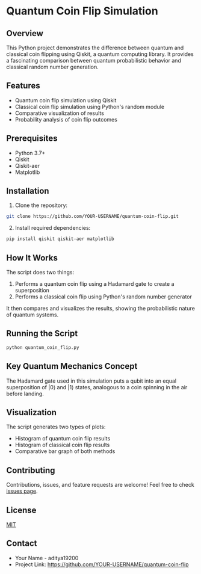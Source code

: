 # Quantum Coin Flip Simulation

## Overview
This Python project demonstrates the difference between quantum and classical coin flipping using Qiskit, a quantum computing library. It provides a fascinating comparison between quantum probabilistic behavior and classical random number generation.

## Features
- Quantum coin flip simulation using Qiskit
- Classical coin flip simulation using Python's random module
- Comparative visualization of results
- Probability analysis of coin flip outcomes

## Prerequisites
- Python 3.7+
- Qiskit
- Qiskit-aer
- Matplotlib

## Installation
1. Clone the repository:
```bash
git clone https://github.com/YOUR-USERNAME/quantum-coin-flip.git
```

2. Install required dependencies:
```bash
pip install qiskit qiskit-aer matplotlib
```

## How It Works
The script does two things:
1. Performs a quantum coin flip using a Hadamard gate to create a superposition
2. Performs a classical coin flip using Python's random number generator

It then compares and visualizes the results, showing the probabilistic nature of quantum systems.

## Running the Script
```bash
python quantum_coin_flip.py
```

## Key Quantum Mechanics Concept
The Hadamard gate used in this simulation puts a qubit into an equal superposition of |0⟩ and |1⟩ states, analogous to a coin spinning in the air before landing.

## Visualization
The script generates two types of plots:
- Histogram of quantum coin flip results
- Histogram of classical coin flip results
- Comparative bar graph of both methods

## Contributing
Contributions, issues, and feature requests are welcome! Feel free to check [issues page](https://github.com/YOUR-USERNAME/quantum-coin-flip/issues).

## License
[MIT](https://choosealicense.com/licenses/mit/)

## Contact
- Your Name - aditya19200
- Project Link: https://github.com/YOUR-USERNAME/quantum-coin-flip

